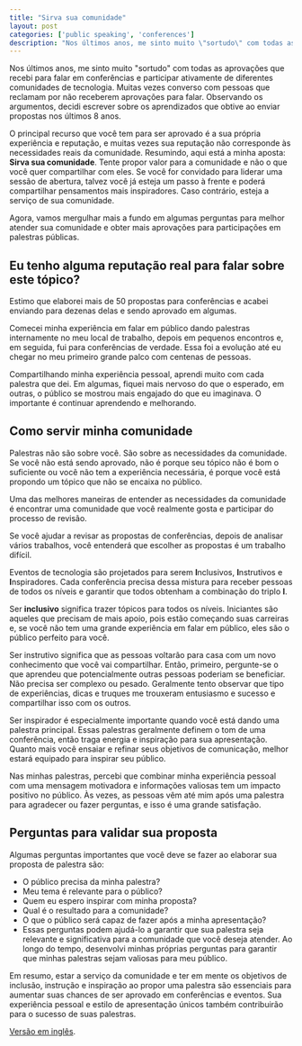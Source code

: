 ```yaml
---
title: "Sirva sua comunidade"
layout: post
categories: ['public speaking', 'conferences']
description: "Nos últimos anos, me sinto muito \"sortudo\" com todas as aprovações que recebi para falar em conferências e participar ativamente de diferentes comunidades de..."
---
```

Nos últimos anos, me sinto muito "sortudo" com todas as aprovações que recebi
para falar em conferências e participar ativamente de diferentes comunidades de tecnologia.
Muitas vezes converso com pessoas que reclamam por não receberem aprovações para falar.
Observando os argumentos, decidi escrever sobre os aprendizados que obtive ao
enviar propostas nos últimos 8 anos.

O principal recurso que você tem para ser aprovado é a sua própria experiência e reputação,
e muitas vezes sua reputação não corresponde às necessidades reais da comunidade. Resumindo,
aqui está a minha aposta: **Sirva sua comunidade**. Tente propor valor para a
comunidade e não o que você quer compartilhar com eles. Se você for convidado para liderar
uma sessão de abertura, talvez você já esteja um passo à frente e poderá
compartilhar pensamentos mais inspiradores. Caso contrário, esteja a serviço de sua comunidade.

Agora, vamos mergulhar mais a fundo em algumas perguntas para melhor atender sua comunidade e
obter mais aprovações para participações em palestras públicas.

## Eu tenho alguma reputação real para falar sobre este tópico?

Estimo que elaborei mais de 50 propostas para conferências e acabei
enviando para dezenas delas e sendo aprovado em algumas.

Comecei minha experiência em falar em público dando palestras internamente no meu local de trabalho, depois em pequenos
encontros e, em seguida, fui para conferências de verdade. Essa foi a evolução até eu chegar
no meu primeiro grande palco com centenas de pessoas.

Compartilhando minha experiência pessoal, aprendi muito com cada palestra que dei. Em algumas, fiquei mais nervoso do que o esperado, em outras, o público se mostrou mais engajado do que eu imaginava. O importante é continuar aprendendo e melhorando.

## Como servir minha comunidade

Palestras não são sobre você. São sobre as necessidades da comunidade. Se você não está
sendo aprovado, não é porque seu tópico não é bom o suficiente ou você não tem
a experiência necessária, é porque você está propondo um tópico que não se encaixa no público.

Uma das melhores maneiras de entender as necessidades da comunidade é encontrar uma comunidade que
você realmente gosta e participar do processo de revisão.

Se você ajudar a revisar as propostas de conferências, depois de analisar vários
trabalhos, você entenderá que escolher as propostas é um trabalho difícil.

Eventos de tecnologia são projetados para serem **I**nclusivos, **I**nstrutivos e **I**nspiradores.
Cada conferência precisa dessa mistura para receber pessoas de todos os níveis e garantir
que todos obtenham a combinação do triplo **I**.

Ser **inclusivo** significa trazer tópicos para todos os níveis. Iniciantes
são aqueles que precisam de mais apoio, pois estão começando suas carreiras e, se você
não tem uma grande experiência em falar em público, eles são o público perfeito para você.

Ser instrutivo significa que as pessoas voltarão para casa com um novo conhecimento que
você vai compartilhar. Então, primeiro, pergunte-se o que aprendeu que
potencialmente outras pessoas poderiam se beneficiar. Não precisa ser complexo ou
pesado. Geralmente tento observar que tipo de experiências, dicas e truques me trouxeram entusiasmo e sucesso e compartilhar isso com os outros.

Ser inspirador é especialmente importante quando você está dando uma palestra principal. Essas palestras geralmente definem o tom de uma conferência, então traga energia e inspiração para sua apresentação. Quanto mais você ensaiar e refinar seus objetivos de comunicação, melhor estará equipado para inspirar seu público.

Nas minhas palestras, percebi que combinar minha experiência pessoal com uma mensagem motivadora e informações valiosas tem um impacto positivo no público. Às vezes, as pessoas vêm até mim após uma palestra para agradecer ou fazer perguntas, e isso é uma grande satisfação.

## Perguntas para validar sua proposta

Algumas perguntas importantes que você deve se fazer ao elaborar sua proposta de palestra são:

* O público precisa da minha palestra?
* Meu tema é relevante para o público?
* Quem eu espero inspirar com minha proposta?
* Qual é o resultado para a comunidade?
* O que o público será capaz de fazer após a minha apresentação?
* Essas perguntas podem ajudá-lo a garantir que sua palestra seja relevante e significativa para a comunidade que você deseja atender. Ao longo do tempo, desenvolvi minhas próprias perguntas para garantir que minhas palestras sejam valiosas para meu público.

Em resumo, estar a serviço da comunidade e ter em mente os objetivos de
inclusão, instrução e inspiração ao propor uma palestra são essenciais para
aumentar suas chances de ser aprovado em conferências e eventos. Sua experiência
pessoal e estilo de apresentação únicos também contribuirão para o sucesso de
suas palestras.

[Versão em inglês](/serve-your-community).
